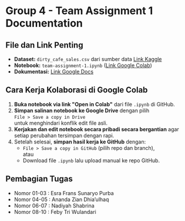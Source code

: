 # Group 4 - Team Assignment 1 Documentation

## File dan Link Penting
- **Dataset:** `dirty_cafe_sales.csv`
   dari sumber data [Link Kaggle](https://www.kaggle.com/datasets/ahmedmohamed2003/cafe-sales-dirty-data-for-cleaning-training)
- **Notebook:** `team-assignment-1.ipynb` ([Link Google Colab](https://colab.research.google.com/drive/1aBmhSYJKbH2EBtHONK2tEz0dErs67H_o#scrollTo=6pEvQ1X2_oyl))
- **Dokumentasi:** [Link Google Docs](https://docs.google.com/document/d/15tUm2L-_dYIoUnrM9JdHlxuQYi-dJZ1s/edit)

## Cara Kerja Kolaborasi di Google Colab
1. **Buka notebook via link "Open in Colab"** dari file `.ipynb` di GitHub.  
2. **Simpan salinan notebook ke Google Drive** dengan pilih  
   `File > Save a copy in Drive`  
   untuk menghindari konflik edit file asli.  
3. **Kerjakan dan edit notebook secara pribadi secara bergantian** agar setiap perubahan tersimpan dengan rapi.  
4. Setelah selesai, **simpan hasil kerja ke GitHub** dengan:  
   - `File > Save a copy in GitHub` (pilih repo dan branch),  
   atau  
   - Download file `.ipynb` lalu upload manual ke repo GitHub.

## Pembagian Tugas
- Nomor 01-03   : Esra Frans Sunaryo Purba
- Nomor 04-05   : Ananda Zian Dhia’ulhaq
- Nomor 06-07   : Nadiyah Shabrina
- Nomor 08-10   : Feby Tri Wulandari
